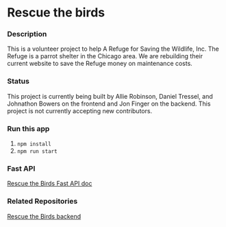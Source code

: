 # Rescue the birds

### Description

This is a volunteer project to help A Refuge for Saving the Wildlife, Inc. The Refuge is a parrot shelter in the Chicago area. We are rebuilding their current website to save the Refuge money on maintenance costs.

### Status

This project is currently being built by Allie Robinson, Daniel Tressel, and Johnathon Bowers on the frontend and Jon Finger on the backend. This project is not currently accepting new contributors.

### Run this app

1. `npm install`
2. `npm run start`

### Fast API

<a href="https://rescuethebirds-jfcaxndkka-uc.a.run.app/docs#/" target="_blank">Rescue the Birds Fast API doc</a>

### Related Repositories

<a href="https://github.com/jae-finger/rescuethebirds-be" target="_blank">Rescue the Birds backend</a>
